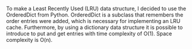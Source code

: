 To make a Least Recently Used (LRU) data structure, I decided to use
the OrderedDict from Python. OrderedDict is a subclass that remembers
the order entries were added, which is necessary for implementing an
LRU cache. Furthermore, by using a dictionary data structure it is
possible to introduce to put and get entries with time complexity of O(1).
Space complexity is O(n).
